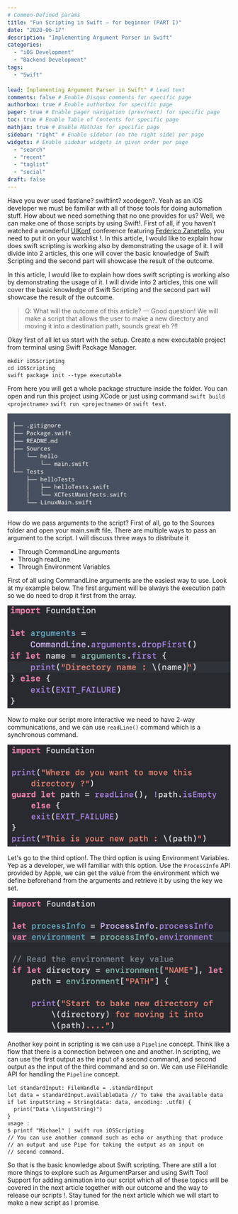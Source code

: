 ```yaml
---
# Common-Defined params
title: "Fun Scripting in Swift — for beginner (PART I)"
date: "2020-06-17"
description: "Implementing Argument Parser in Swift"
categories:
  - "iOS Development"
  - "Backend Development"
tags:
  - "Swift"

lead: Implementing Argument Parser in Swift" # Lead text
comments: false # Enable Disqus comments for specific page
authorbox: true # Enable authorbox for specific page
pager: true # Enable pager navigation (prev/next) for specific page
toc: true # Enable Table of Contents for specific page
mathjax: true # Enable MathJax for specific page
sidebar: "right" # Enable sidebar (on the right side) per page
widgets: # Enable sidebar widgets in given order per page
  - "search"
  - "recent"
  - "taglist"
  - "social"
draft: false
---
```


Have you ever used fastlane? swiftlint? xcodegen?. Yeah as an iOS developer we must be familiar with all of those tools for doing automation stuff. How about we need something that no one provides for us? Well, we can make one of those scripts by using Swift!. First of all, if you haven’t watched a wonderful [UIKonf](https://www.youtube.com/watch?v=KbwmvThZUDM) conference featuring [Federico Zanetello](https://www.fivestars.blog/), you need to put it on your watchlist !.
In this article, I would like to explain how does swift scripting is working also by demonstrating the usage of it. I will divide into 2 articles, this one will cover the basic knowledge of Swift Scripting and the second part will showcase the result of the outcome.

In this article, I would like to explain how does swift scripting is working also by demonstrating the usage of it. I will divide into 2 articles, this one will cover the basic knowledge of Swift Scripting and the second part will showcase the result of the outcome.

> Q: What will the outcome of this article? — Good question! We will make a script that allows the user to make a new directory and moving it into a destination path, sounds great eh ?!!

Okay first of all let us start with the setup. Create a new executable project from terminal using Swift Package Manager.

```
mkdir iOSScripting
cd iOSScripting
swift package init --type executable
```

From here you will get a whole package structure inside the folder. You can open and run this project using XCode or just using command `swift build <projectname>` `swift run <projectname>` or `swift test`.

![scripting](/img/scripting-part1-1.png)

How do we pass arguments to the script? First of all, go to the Sources folder and open your main.swift file. There are multiple ways to pass an argument to the script. I will discuss three ways to distribute it

- Through CommandLine arguments
- Through readLine
- Through Environment Variables

First of all using CommandLine arguments are the easiest way to use. Look at my example below. The first argument will be always the execution path so we do need to drop it first from the array.

![scripting](/img/scripting-part1-2.png)

Now to make our script more interactive we need to have 2-way communications, and we can use `readLine()` command which is a synchronous command.

![scripting](/img/scripting-part1-3.png)

Let's go to the third option!. The third option is using Environment Variables. Yep as a developer, we will familiar with this option. Use the `ProcessInfo` API provided by Apple, we can get the value from the environment which we define beforehand from the arguments and retrieve it by using the key we set.

![scripting](/img/scripting-part1-4.png)

Another key point in scripting is we can use a `Pipeline` concept. Think like a flow that there is a connection between one and another. In scripting, we can use the first output as the input of a second command, and second output as the input of the third command and so on. We can use FileHandle API for handling the `Pipeline` concept.

```
let standardInput: FileHandle = .standardInput
let data = standardInput.availableData // To take the available data
if let inputString = String(data: data, encoding: .utf8) {
  print("Data \(inputString)")
}
usage :
$ printf "Michael" | swift run iOSScripting
// You can use another command such as echo or anything that produce
// an output and use Pipe for taking the output as an input on
// second command.
```

So that is the basic knowledge about Swift scripting. There are still a lot more things to explore such as ArgumentParser and using Swift Tool Support for adding animation into our script which all of these topics will be covered in the next article together with our outcome and the way to release our scripts !. Stay tuned for the next article which we will start to make a new script as I promise.
